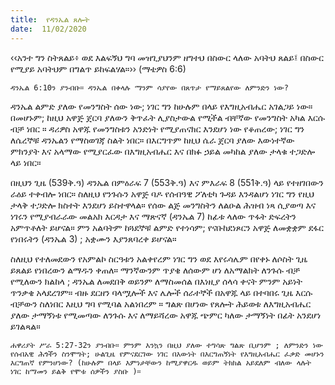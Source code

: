 ```yaml
---
title:  የዳንኤል ጸሎት
date:  11/02/2020
---
```


‹‹አንተ ግን ስትጸልይ፥ ወደ እልፍኝህ ግባ መዝጊያህንም ዘግተህ በስውር ላለው አባትህ ጸልይ፤ በስውር የሚያይ አባትህም በግልጥ ይከፍልሃል።›› (ማቴዎስ 6:6)

`ዳንኤል 6:10ን ያንብቡ። ዳንኤል በቀላሉ ማንም ሳያየው በጸጥታ የማይጸልየው ለምንድን ነው?`

ዳንኤል ልምድ ያለው የመንግስት ሰው ነው; ነገር ግን ከሁሉም በላይ የእግዚአብሔር አገልጋይ ነው። በመሆኑም; ከዚህ አዋጅ ጀርባ ያለውን ቅጥፈት ሊያስታውል የሚችል ብቸኛው የመንግስት አካል እርሱ ብቻ ነበር ። ዳሪዎስ አዋጁ የመንግስቱን       አንድነት የሚያጠናክር እንደሆነ ነው የቆጠረው; ነገር ግን ለሴረኞቹ ዳንኤልን የማስወገጃ ስልት ነበር። በእርግጥም ከዚህ ሴራ ጀርባ ያለው እውነተኛው ምክንያት እና አላማው የሚያርፈው በእግዚአብሔር እና በክፉ ኃይል መካከል ያለው ታላቁ ተጋድሎ ላይ ነበር።

በዚህን ጊዜ (539ቅ.ዓ) ዳንኤል በምዕራፍ 7 (553ቅ.ዓ) እና ምእራፍ 8 (551ቅ.ዓ) ላይ የተዘገበውን ራዕይ ተቀብሎ ነበር። ስለዚህ የንጉሱን አዋጅ ባዶ የሰብዓዊ ፖለቲካ ጉዳይ እንዳልሆነ ነገር ግን የዚህ ታላቅ ተጋድሎ ክስተት እንደሆነ ይስተዋላል። የሰው ልጅ መንግስትን ለልዑል ሕዝብ ነጻ ሲያወጣ እና ነገሩን የሚያብራራው መልአክ እርዳታ እና ማጽናኛ (ዳንኤል 7) ከፊቱ ላለው ጥፋት ድፍረትን አምጥቶለት ይሆናል። ምን አልባትም ከጓደኞቹ ልምድ የተነሳም; የናቡከደነጾርን አዋጅ ለመቋቋም ደፋር የነበሩትን (ዳንኤል 3) ; አቋሙን እያንጸባረቀ ይሆናል።

ስለዚህ የተለመደውን የአምልኮ ስርዓቱን አልቀየረም ነገር ግን ወደ እየሩሳሌም በየቀኑ ለሶስት ጊዜ ይጸልይ የነበረውን ልማዱን ቀጠለ። ማንኛውንም ጥያቄ ለሰውም ሆነ ለአማልክት ለንጉሱ ብቻ የሚለውን ክልከላ ; ዳንኤል ለመደበቅ ወይንም ለማስመሰል በእነዚያ ሰላሳ ቀናት ምንም አይነት ጥንቃቄ አላደረገም። ብዙ ደርዘን ባላሟሎች እና ሌሎች ሰራተኞች በአዋጁ ላይ በተባበሩ ጊዜ እርሱ ብቻውን ስለነበር እዚህ ግባ የሚባል አልነበረም ። ግልጽ በሆነው የጸሎት ሕይወቱ ለእግዚአብሔር ያለው ታማኝነቱ የሚመጣው ለንጉሱ እና ለማይሻረው አዋጁ ጭምር ካለው ታማኝነት በፊት አንደሆነ ይገልጻል።

`ሐዋሪያት ሥራ 5:27-32ን ያንብቡ። ምንም እንኳን በዚህ ያለው ተግሳጽ ግልጽ ቢሆንም ; ለምንድን ነው የሰብአዊ ሕጎችን ስንሞግት; ሁልጊዜ የምናደርገው ነገር በእውነት በእርግጠኝነት የእግዚአብሔር ፈቃድ መሆኑን እርግጠኛ የምንሆነው? (ከሁሉም በላይ እምነታቸውን ከሚያዋርዱ ወይም ትክክል አይደለም ብለው ላሉት ነገር ከማመን ይልቅ የሞቱ ሰዎችን ያስቡ )።`